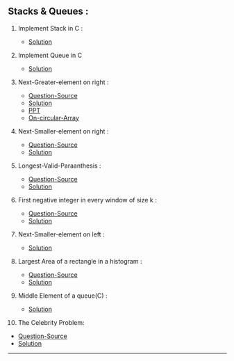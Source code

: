 ## Stacks & Queues :

1. Implement Stack in C :

   - [Solution](https://github.com/karthik-siru/practice-simple/blob/main/stack_Queues/stack.c)<br>

2. Implement Queue in C

   - [Solution](https://github.com/karthik-siru/practice-simple/blob/main/stack_Queues/queue.c)<br>

3. Next-Greater-element on right :

   - [Question-Source](https://practice.geeksforgeeks.org/problems/next-larger-element-1587115620/1)<br>
   - [Solution](https://github.com/karthik-siru/practice-simple/blob/main/stack_Queues/nextgreater.py)<br>
   - [PPT](https://docs.google.com/presentation/d/1ftyKwQmE86DC0gQ28WTl1A6d6mge82ZuQqJKy_rq42Q/edit?usp=sharing)<br>
   - [On-circular-Array](https://leetcode.com/problems/next-greater-element-ii/)

4. Next-Smaller-element on right :

   - [Question-Source](https://practice.geeksforgeeks.org/problems/next-larger-element-1587115620/1)<br>
   - [Solution](https://github.com/karthik-siru/practice-simple/blob/main/stack_Queues/nextsmaller.py)<br>

5. Longest-Valid-Paraanthesis :

   - [Question-Source](https://practice.geeksforgeeks.org/problems/valid-substring0624/1#)<br>
   - [Solution](<https://github.com/karthik-siru/practice-simple/blob/main/stack_Queues/valid().py>)<br>

6. First negative integer in every window of size k :

   - [Question-Source](https://practice.geeksforgeeks.org/problems/first-negative-integer-in-every-window-of-size-k3345/1#)<br>
   - [Solution](https://github.com/karthik-siru/practice-simple/blob/main/stack_Queues/firstnegative.py)<br>

7. Next-Smaller-element on left :

   - [Solution](https://github.com/karthik-siru/practice-simple/blob/main/stack_Queues/prevSmaller.py)<br>

8. Largest Area of a rectangle in a histogram :

   - [Question-Source](https://practice.geeksforgeeks.org/problems/maximum-rectangular-area-in-a-histogram-1587115620/1#)<br>
   - [Solution](https://github.com/karthik-siru/practice-simple/blob/main/stack_Queues/areahistogram.py)<br>

9. Middle Element of a queue(C) :

   - [Solution](https://github.com/karthik-siru/practice-simple/blob/main/stack_Queues/middleelement.c)<br>

10. The Celebrity Problem:

- [Question-Source](https://practice.geeksforgeeks.org/problems/the-celebrity-problem/1#)<br>
- [Solution](https://github.com/karthik-siru/practice-simple/blob/main/stack_Queues/celeb.py)<br>

---
